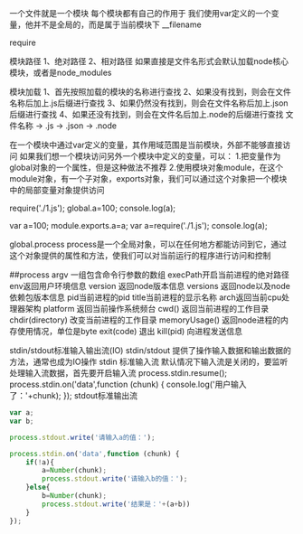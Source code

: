 
一个文件就是一个模块
每个模块都有自己的作用于
我们使用var定义的一个变量，他并不是全局的，而是属于当前模块下
__filename

require


模块路径
1、绝对路径
2、相对路径
如果直接是文件名形式会默认加载node核心模块，或者是node_modules

模块加载
1、首先按照加载的模块的名称进行查找
2、如果没有找到，则会在文件名称后加上.js后缀进行查找
3、如果仍然没有找到，则会在文件名称后加上.json后缀进行查找
4、如果还没有找到，则会在文件名后加上.node的后缀进行查找
文件名称 -> .js -> .json -> .node

在一个模块中通过var定义的变量，其作用域范围是当前模块，外部不能够直接访问
如果我们想一个模块访问另外一个模块中定义的变量，可以：
1.把变量作为global对象的一个属性，但是这种做法不推荐
2.使用模块对象module，在这个module对象，有一个子对象，exports对象，我们可以通过这个对象把一个模块中的局部变量对象提供访问

require('./1.js');
global.a=100;
console.log(a);


var a=100;
module.exports.a=a;
var a=require('./1.js');
console.log(a);


global.process 
process是一个全局对象，可以在任何地方都能访问到它，通过这个对象提供的属性和方法，使我们可以对当前运行的程序进行访问和控制

##process
argv 一组包含命令行参数的数组
execPath开启当前进程的绝对路径
env返回用户环境信息
version 返回node版本信息
versions 返回node以及node依赖包版本信息
pid当前进程的pid
title当前进程的显示名称
arch返回当前cpu处理器架构
platform 返回当前操作系统频台
cwd() 返回当前进程的工作目录
chdir(directory) 改变当前进程的工作目录
memoryUsage() 返回node进程的内存使用情况，单位是byte
exit(code) 退出
kill(pid) 向进程发送信息

stdin/stdout标准输入输出流(IO)
stdin/stdout 提供了操作输入数据和输出数据的方法，通常也成为IO操作
stdin 标准输入流
默认情况下输入流是关闭的，要监听处理输入流数据，首先要开启输入流
process.stdin.resume();
process.stdin.on('data',function (chunk) {
    console.log('用户输入了：'+chunk);
});
stdout标准输出流

```js
var a;
var b;

process.stdout.write('请输入a的值：');

process.stdin.on('data',function (chunk) {
    if(!a){
        a=Number(chunk);
        process.stdout.write('请输入b的值：');
    }else{
        b=Number(chunk);
        process.stdout.write('结果是：'+(a+b))
    }
});
```